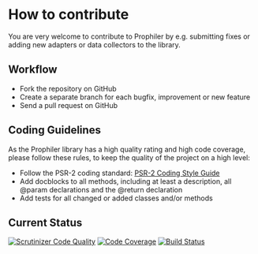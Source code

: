 # How to contribute

You are very welcome to contribute to Prophiler by e.g. submitting fixes or adding new adapters or data collectors to the library.

## Workflow

* Fork the repository on GitHub
* Create a separate branch for each bugfix, improvement or new feature
* Send a pull request on GitHub

## Coding Guidelines

As the Prophiler library has a high quality rating and high code coverage, please follow these rules, to keep the quality of the project on a high level:

* Follow the PSR-2 coding standard: [PSR-2 Coding Style Guide](https://github.com/php-fig/fig-standards/blob/master/accepted/PSR-2-coding-style-guide.md)
* Add docblocks to all methods, including at least a description, all @param declarations and the @return declaration
* Add tests for all changed or added classes and/or methods

## Current Status

[![Scrutinizer Code Quality](https://scrutinizer-ci.com/g/fabfuel/prophiler/badges/quality-score.png?b=develop)](https://scrutinizer-ci.com/g/fabfuel/prophiler/?branch=develop)
[![Code Coverage](https://scrutinizer-ci.com/g/fabfuel/prophiler/badges/coverage.png?b=develop)](https://scrutinizer-ci.com/g/fabfuel/prophiler/?branch=develop)
[![Build Status](https://scrutinizer-ci.com/g/fabfuel/prophiler/badges/build.png?b=develop)](https://scrutinizer-ci.com/g/fabfuel/prophiler/build-status/develop)

